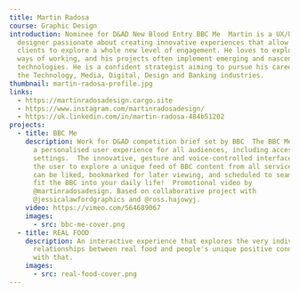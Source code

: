```yaml
---
title: Martin Radosa
course: Graphic Design
introduction: Nominee for D&AD New Blood Entry BBC Me  Martin is a UX/UI
  designer passionate about creating innovative experiences that allow users and
  clients to explore a whole new level of engagement. He loves to explore new
  ways of working, and his projects often implement emerging and nascent
  technologies. He is a confident strategist aiming to pursue his career within
  the Technology, Media, Digital, Design and Banking industries.
thumbnail: martin-radosa-profile.jpg
links:
  - https://martinradosadesign.cargo.site
  - https://www.instagram.com/martinradosadesign/
  - https://uk.linkedin.com/in/martin-radosa-484b51202
projects:
  - title: BBC Me
    description: Work for D&AD competition brief set by BBC  The BBC Me app delivers
      a personalised user experience for all audiences, including accessibility
      settings.  The innovative, gesture and voice-controlled interface enables
      the user to explore a unique feed of BBC content from all services which
      can be liked, bookmarked for later viewing, and scheduled to seamlessly
      fit the BBC into your daily life!  Promotional video by
      @martinradosadesign. Based on collaborative project with
      @jessicalawfordgraphics and @ross.hajowyj.
    video: https://vimeo.com/564689067
    images:
      - src: bbc-me-cover.png
  - title: REAL FOOD
    description: An interactive experience that explores the very individual
      relationships between real food and people's unique positive connections
      with that.
    images:
      - src: real-food-cover.png
---
```

